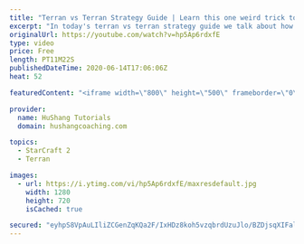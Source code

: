 ```yaml
---
title: "Terran vs Terran Strategy Guide | Learn this one weird trick to macro like a GM"
excerpt: "In today's terran vs terran strategy guide we talk about how you can continue to improve your macro into diamond and masters, where everyone is already making scv's consistently. What more could there be right? Let's take a look!  Terran vs Terran Guide | Learn this one weird trick to macro like a GM"
originalUrl: https://youtube.com/watch?v=hp5Ap6rdxfE
type: video
price: Free
length: PT11M22S
publishedDateTime: 2020-06-14T17:06:06Z
heat: 52

featuredContent: "<iframe width=\"800\" height=\"500\" frameborder=\"0\" src=\"https://www.youtube.com/embed/hp5Ap6rdxfE\" allow=\"accelerometer; autoplay; encrypted-media; gyroscope; picture-in-picture\" allowfullscreen></iframe>"

provider:
  name: HuShang Tutorials
  domain: hushangcoaching.com

topics:
  - StarCraft 2
  - Terran

images:
  - url: https://i.ytimg.com/vi/hp5Ap6rdxfE/maxresdefault.jpg
    width: 1280
    height: 720
    isCached: true

secured: "eyhpS8VpAuLIliZCGenZqKQa2F/IxHDz8koh5vzqbrdUzuJlo/BZDjsqXIFalTu3e+cDo9clN6hDY3Tezey70zuKnJpJ8GH0GJUGck5/1AOjmZ1c5i95WJkil+l84xrEoL5jzCyr9CifqfkNikzgp8w/SQ/oPKKMwS09f3Ttx27R00U/azdSWhTKqUCJEgXeJ8S6Ton0TOyB7rUkXRGiaRZaXqI/KvKYzg0o9kwN20INBFojOCcMJV6eCU0jjkoNsWfnNcK7c5YDw6JeVQ741GT2aevBdcf0faVzjn+F66T1fzw92TRGSVLHIN0UBmI3QEVdi5lbWGDrygq2t22e/IYW74jmrJHYrNxogIk3I4PInQwtzjROOGUUQ5qopxilL61zTVeJPga5wQ61YucbUtE1bpY5pbuJiVDXNAfZpI4=;OMMweVuS/gV94rwTiDzFig=="
---
```


